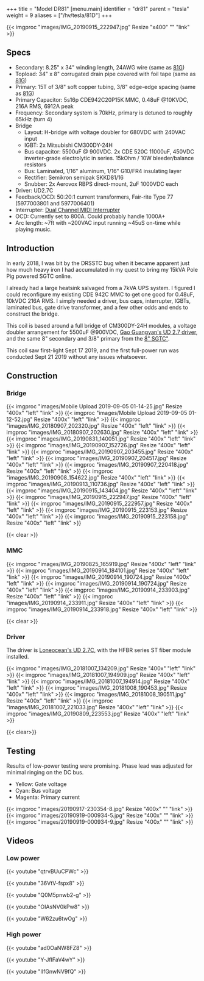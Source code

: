 +++
title = "Model DR81"
[menu.main]
identifier = "dr81"
parent = "tesla"
weight = 9
aliases = ["/hv/tesla/81D"]
+++

{{< imgproc "images/IMG_20190915_222947.jpg" Resize "x400" "" "link" >}}

## Specs

* Secondary: 8.25" x 34" winding length, 24AWG wire (same as [81G](../81G))
* Topload: 34" x 8" corrugated drain pipe covered with foil tape (same as [81G](../81G))
* Primary: 15T of 3/8" soft copper tubing, 3/8" edge-edge spacing (same as [81G](../81G))
* Primary Capacitor: 5s16p CDE942C20P15K MMC, 0.48uF @10KVDC, 216A RMS, 6912A peak
* Frequency: Secondary system is 70kHz, primary is detuned to roughly 65kHz (turn 4)
* Bridge
  * Layout: H-bridge with voltage doubler for 680VDC with 240VAC input
  * IGBT: 2x Mitsubishi CM300DY-24H
  * Bus capacitor: 5500uF @ 900VDC. 2x CDE 520C 11000uF, 450VDC inverter-grade electrolytic in series. 15kOhm / 10W bleeder/balance resistors
  * Bus: Laminated, 1/16" aluminum, 1/16" G10/FR4 insulating layer
  * Rectifier: Semikron semipak SKKD81/16
  * Snubber: 2x Aerovox RBPS direct-mount, 2uF 1000VDC each
* Driver: UD2.7C
* Feedback/OCD: 50:20:1 current transformers, Fair-rite Type 77 (5977003801 and 5977006401)
* Interrupter: [Dual Channel MIDI Interrupter](../interrupter)
* OCD: Currently set to 800A. Could probably handle 1000A+
* Arc length: ~7ft with ~200VAC input running ~45uS on-time while playing music.

## Introduction

In early 2018, I was bit by the DRSSTC bug when it became apparent just how
much heavy iron I had accumulated in my quest to bring my 15kVA Pole Pig
powered SGTC online.

I already had a large heatsink salvaged from a 7kVA UPS system. I figured I
could reconfigure my existing CDE 942C MMC to get one good for 0.48uF, 10kVDC 216A
RMS. I simply needed a driver, bus caps, interrupter, IGBTs, laminated bus, gate drive transformer, and a few other
odds and ends to construct the bridge.

This coil is based around a full bridge of CM300DY-24H modules, a voltage doubler arrangement for 5500uF @900VDC, [Gao Guangyan's UD 2.7
driver](http://www.loneoceans.com/labs/ud27/), and the same 8" secondary and
3/8" primary from the [8" SGTC"](../81G).

This coil saw first-light Sept 17 2019, and the first full-power run was conducted Sept 21 2019 without any issues whatsoever.

## Construction

### Bridge

{{< imgproc "images/Mobile Upload 2019-09-05 01-14-25.jpg" Resize "400x" "left" "link" >}}
{{< imgproc "images/Mobile Upload 2019-09-05 01-12-52.jpg" Resize "400x" "left" "link" >}}
{{< imgproc "images/IMG_20180907_202320.jpg" Resize "400x" "left" "link" >}}
{{< imgproc "images/IMG_20180907_202630.jpg" Resize "400x" "left" "link" >}}
{{< imgproc "images/IMG_20190831_140051.jpg" Resize "400x" "left" "link" >}}
{{< imgproc "images/IMG_20190907_152726.jpg" Resize "400x" "left" "link" >}}
{{< imgproc "images/IMG_20190907_203455.jpg" Resize "400x" "left" "link" >}}
{{< imgproc "images/IMG_20190907_204517.jpg" Resize "400x" "left" "link" >}}
{{< imgproc "images/IMG_20190907_220418.jpg" Resize "400x" "left" "link" >}}
{{< imgproc "images/IMG_20190908_154622.jpg" Resize "400x" "left" "link" >}}
{{< imgproc "images/IMG_20190913_110736.jpg" Resize "400x" "left" "link" >}}
{{< imgproc "images/IMG_20190915_143404.jpg" Resize "400x" "left" "link" >}}
{{< imgproc "images/IMG_20190915_222947.jpg" Resize "400x" "left" "link" >}}
{{< imgproc "images/IMG_20190915_222957.jpg" Resize "400x" "left" "link" >}}
{{< imgproc "images/IMG_20190915_223153.jpg" Resize "400x" "left" "link" >}}
{{< imgproc "images/IMG_20190915_223158.jpg" Resize "400x" "left" "link" >}}


{{< clear >}}

### MMC

{{< imgproc "images/IMG_20190825_165919.jpg" Resize "400x" "left" "link" >}}
{{< imgproc "images/IMG_20190914_184101.jpg" Resize "400x" "left" "link" >}}
{{< imgproc "images/IMG_20190914_190724.jpg" Resize "400x" "left" "link" >}}
{{< imgproc "images/IMG_20190914_190724.jpg" Resize "400x" "left" "link" >}}
{{< imgproc "images/IMG_20190914_233903.jpg" Resize "400x" "left" "link" >}}
{{< imgproc "images/IMG_20190914_233911.jpg" Resize "400x" "left" "link" >}}
{{< imgproc "images/IMG_20190914_233918.jpg" Resize "400x" "left" "link" >}}

{{< clear >}}

### Driver

The driver is [Loneocean's UD 2.7C](http://www.loneoceans.com/labs/ud27/), with
the HFBR series ST fiber module installed.

{{< imgproc "images/IMG_20181007_134209.jpg" Resize "400x" "left" "link" >}}
{{< imgproc "images/IMG_20181007_194909.jpg" Resize "400x" "left" "link" >}}
{{< imgproc "images/IMG_20181007_194914.jpg" Resize "400x" "left" "link" >}}
{{< imgproc "images/IMG_20181008_190453.jpg" Resize "400x" "left" "link" >}}
{{< imgproc "images/IMG_20181008_190511.jpg" Resize "400x" "left" "link" >}}
{{< imgproc "images/IMG_20181007_221033.jpg" Resize "400x" "left" "link" >}}
{{< imgproc "images/IMG_20190809_223553.jpg" Resize "400x" "left" "link" >}}

{{< clear>}}

## Testing

Results of low-power testing were promising. Phase lead was adjusted for minimal ringing on the DC bus.

* Yellow: Gate voltage
* Cyan: Bus voltage
* Magenta: Primary current

{{< imgproc "images/20190917-230354-8.jpg" Resize "400x" "" "link" >}}
{{< imgproc "images/20190919-000934-5.jpg" Resize "400x" "" "link" >}}
{{< imgproc "images/20190919-000934-9.jpg" Resize "400x" "" "link" >}}

## Videos

### Low power

{{< youtube "qtrvBUuCPWc" >}}

{{< youtube "36VtV-fspx8" >}}

{{< youtube "Q0M5pnwb2-g" >}}

{{< youtube "OIAsNV0kPw8" >}}

{{< youtube "W62zu6twOg" >}}

### High power

{{< youtube "ad0OaNW8FZ8" >}}

{{< youtube "Y-JfIFaV4wY" >}}

{{< youtube "IIfGnwNV9fQ" >}}